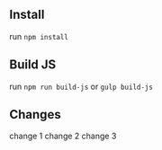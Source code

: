 ## Install

run `npm install`

## Build JS

run `npm run build-js` or `gulp build-js`

## Changes
change 1
change 2
change 3

